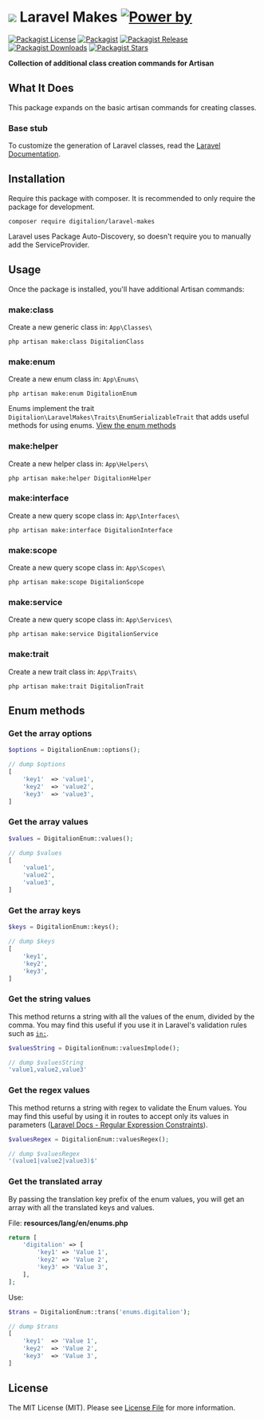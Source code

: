 # ![][img-logo] Laravel Makes [![Power by][power-by]][link-digitalion]

[![Packagist License][badge_license]](LICENSE.md)
[![Packagist][badge_package]][link-packagist]
[![Packagist Release][badge_version]][link-packagist]
[![Packagist Downloads][badge_downloads]][link-packagist]
[![Packagist Stars][badge_stars]][link-packagist]

**Collection of additional class creation commands for Artisan**

## What It Does

This package expands on the basic artisan commands for creating classes.

### Base stub

To customize the generation of Laravel classes, read the [Laravel Documentation](https://laravel.com/docs/master/artisan#stub-customization).

## Installation

Require this package with composer. It is recommended to only require the package for development.

```shell
composer require digitalion/laravel-makes
```

Laravel uses Package Auto-Discovery, so doesn't require you to manually add the ServiceProvider.

## Usage

Once the package is installed, you'll have additional Artisan commands:

### make:class

Create a new generic class in: `App\Classes\`

```shell
php artisan make:class DigitalionClass
```

### make:enum

Create a new enum class in: `App\Enums\`

```shell
php artisan make:enum DigitalionEnum
```

Enums implement the trait `Digitalion\LaravelMakes\Traits\EnumSerializableTrait` that adds useful methods for using enums. [View the enum methods](#enum-methods)

### make:helper

Create a new helper class in: `App\Helpers\`

```shell
php artisan make:helper DigitalionHelper
```

### make:interface

Create a new query scope class in: `App\Interfaces\`

```shell
php artisan make:interface DigitalionInterface
```

### make:scope

Create a new query scope class in: `App\Scopes\`

```shell
php artisan make:scope DigitalionScope
```

### make:service

Create a new query scope class in: `App\Services\`

```shell
php artisan make:service DigitalionService
```

### make:trait

Create a new trait class in: `App\Traits\`

```shell
php artisan make:trait DigitalionTrait
```

## Enum methods

### Get the array options

```php
$options = DigitalionEnum::options();

// dump $options
[
	'key1'	=> 'value1',
	'key2'	=> 'value2',
	'key3'	=> 'value3',
]
```

### Get the array values

```php
$values = DigitalionEnum::values();

// dump $values
[
	'value1',
	'value2',
	'value3',
]
```

### Get the array keys

```php
$keys = DigitalionEnum::keys();

// dump $keys
[
	'key1',
	'key2',
	'key3',
]
```

### Get the string values

This method returns a string with all the values of the enum, divided by the comma.
You may find this useful if you use it in Laravel's validation rules such as [`in:`](https://laravel.com/docs/master/validation#rule-in).

```php
$valuesString = DigitalionEnum::valuesImplode();

// dump $valuesString
'value1,value2,value3'
```

### Get the regex values

This method returns a string with regex to validate the Enum values.
You may find this useful by using it in routes to accept only its values in parameters ([Laravel Docs - Regular Expression Constraints](https://laravel.com/docs/master/routing#parameters-regular-expression-constraints)).

```php
$valuesRegex = DigitalionEnum::valuesRegex();

// dump $valuesRegex
'(value1|value2|value3)$'
```

### Get the translated array

By passing the translation key prefix of the enum values, you will get an array with all the translated keys and values.

File: **resources/lang/en/enums.php**
```php
return [
    'digitalion' => [
        'key1' => 'Value 1',
        'key2' => 'Value 2',
        'key3' => 'Value 3',
    ],
];
```

Use:
```php
$trans = DigitalionEnum::trans('enums.digitalion');

// dump $trans
[
	'key1'	=> 'Value 1',
	'key2'	=> 'Value 2',
	'key3'	=> 'Value 3',
]
```

## License

The MIT License (MIT). Please see [License File](LICENSE.md) for more information.

[badge_license]: https://img.shields.io/github/license/digitalion/laravel-makes
[badge_stars]: https://img.shields.io/packagist/stars/digitalion/laravel-makes
[badge_package]: https://img.shields.io/badge/package-digitalion/laravel--geo-blue.svg
[badge_version]: https://img.shields.io/github/v/tag/digitalion/laravel-makes
[badge_downloads]: https://img.shields.io/packagist/dt/digitalion/laravel-makes
[link-packagist]: https://packagist.org/packages/digitalion/laravel-makes
[link-digitalion]: https://digitalion.it
[power-by]: https://img.shields.io/badge/power%20by-Digitalion-orange
[img-logo]: https://raw.githubusercontent.com/digitalion/laravel-makes/master/icon_xs.png
